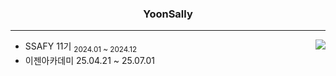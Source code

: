 <div align="center">
  
  ### YoonSally
  
---
</div>

<a href="https://solved.ac/sdfg1001"><img align="right" src="http://mazassumnida.wtf/api/v2/generate_badge?boj=sdfg1001&theme=dark"/></a>

-  SSAFY 11기 <sub>2024.01 ~ 2024.12</sub>
- 이젠아카데미 25.04.21 ~ 25.07.01
